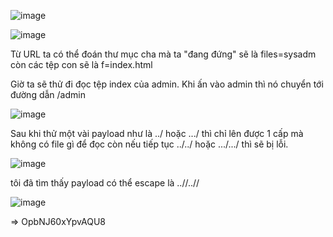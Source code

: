 ![image](https://github.com/nguyenngocdung18/RootMe/assets/134156226/5269215a-0be6-4c97-84d8-ae32b695fd0c)

![image](https://github.com/nguyenngocdung18/RootMe/assets/134156226/9e451ad7-204a-4ed6-867f-58c2fbdccddf)

Từ URL ta có thể đoán thư mục cha mà ta "đang đứng" sẽ là files=sysadm còn các tệp con sẽ là f=index.html

Giờ ta sẽ thử đi đọc tệp index của admin. Khi ấn vào admin thì nó chuyển tới đường dẫn /admin

![image](https://github.com/nguyenngocdung18/RootMe/assets/134156226/c0251d29-f7de-4f58-a853-1e70193e8b29)

Sau khi thử một vài  payload như là ../ hoặc .../ thì chỉ lên được 1 cấp mà không có file gì để đọc còn nếu
tiếp tục ../../ hoặc .../.../ thì sẽ bị lỗi.

![image](https://github.com/nguyenngocdung18/RootMe/assets/134156226/8551ec63-bea9-40ba-9082-0272ed47cf0e)

tôi đã tìm thấy payload có thể escape là ..//..//

![image](https://github.com/nguyenngocdung18/RootMe/assets/134156226/645d5f4a-bf5d-4098-9ca3-9afb7006f5b8)

=> OpbNJ60xYpvAQU8

